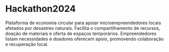 # Hackathon2024
 Plataforma de economia circular para apoiar microempreendedores locais afetados por desastres naturais. Facilita o compartilhamento de recursos, doação de materiais e oferta de espaços temporários. Empreendedores listam necessidades e doadores oferecem apoio, promovendo colaboração e recuperação local.
